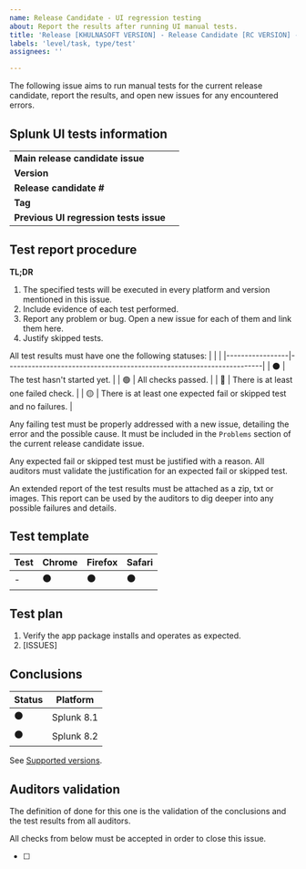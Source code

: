 ```yaml
---
name: Release Candidate - UI regression testing
about: Report the results after running UI manual tests.
title: 'Release [KHULNASOFT VERSION] - Release Candidate [RC VERSION] - Splunk UI regression testing'
labels: 'level/task, type/test'
assignees: ''

---
```


The following issue aims to run manual tests for the current release candidate, report the results, and open new issues for any encountered errors.

## Splunk UI tests information
|                                        |     |
|----------------------------------------|-----|
| **Main release candidate issue**       |     |
| **Version**                            |     |
| **Release candidate #**                |     |
| **Tag**                                |     |
| **Previous UI regression tests issue** |     |

## Test report procedure

**TL;DR**
   1. The specified tests will be executed in every platform and version mentioned in this issue.
   1. Include evidence of each test performed.
   1. Report any problem or bug. Open a new issue for each of them and link them here.
   1. Justify skipped tests.


All test results must have one the following statuses: 
|                 |                                                                      |
|-----------------|----------------------------------------------------------------------|
| :black_circle:  | The test hasn't started yet.                                         |
| :green_circle:  | All checks passed.                                                   |
| :red_circle:    | There is at least one failed check.                                  |
| :yellow_circle: | There is at least one expected fail or skipped test and no failures. |


Any failing test must be properly addressed with a new issue, detailing the error and the possible cause.
It must be included in the `Problems` section of the current release candidate issue.

Any expected fail or skipped test must be justified with a reason. 
All auditors must validate the justification for an expected fail or skipped test.

An extended report of the test results must be attached as a zip, txt or images. 
This report can be used by the auditors to dig deeper into any possible failures and details.

## Test template

| Test | Chrome         | Firefox        | Safari         |
|------|----------------|----------------|----------------|
| -    | :black_circle: | :black_circle: | :black_circle: |


## Test plan

1. Verify the app package installs and operates as expected.
2. [ISSUES]


## Conclusions

| Status         | Platform   |
|----------------|------------|
| :black_circle: | Splunk 8.1 |
| :black_circle: | Splunk 8.2 |

See [Supported versions](https://github.com/khulnasoft/khulnasoft-splunk/wiki/Compatibility).

<!-- ** Copy and paste as a new comment. Modify as needed. **

## Conclusions

All tests have been executed and the results can be above.


All tests have passed and the fails have been reported or justified. I therefore conclude that this issue is finished and OK for this release candidate.
-->

## Auditors validation
The definition of done for this one is the validation of the conclusions and the test results from all auditors.

All checks from below must be accepted in order to close this issue.

- [ ] 
